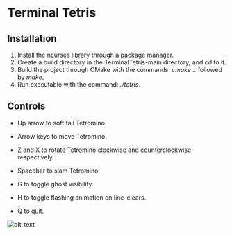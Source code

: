 # Terminal Tetris

## Installation 
1. Install the ncurses library through a package manager.  
2. Create a build directory in the TerminalTetris-main directory, and cd to it. 
3. Build the project through CMake with the commands: *cmake ..* followed by *make*.
4. Run executable with the command: *./tetris*.

## Controls
- Up arrow to soft fall Tetromino.
- Arrow keys to move Tetromino.
- Z and X to rotate Tetromino clockwise and counterclockwise respectively. 
- Spacebar to slam Tetromino.

- G to toggle ghost visibility.
- H to toggle flashing animation on line-clears.

- Q to quit.


![alt-text](https://github.com/siseval/TerminalTetris/blob/main/gameplay.gif)
